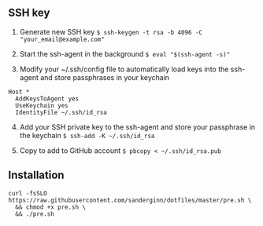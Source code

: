 ## SSH key
1. Generate new SSH key
`$ ssh-keygen -t rsa -b 4096 -C "your_email@example.com"`

2. Start the ssh-agent in the background
`$ eval "$(ssh-agent -s)"`

3. Modify your ~/.ssh/config file to automatically load keys into the ssh-agent and store passphrases in your keychain
```
Host *
  AddKeysToAgent yes
  UseKeychain yes
  IdentityFile ~/.ssh/id_rsa
```

4. Add your SSH private key to the ssh-agent and store your passphrase in the keychain
`$ ssh-add -K ~/.ssh/id_rsa`

5. Copy to add to GitHub account
`$ pbcopy < ~/.ssh/id_rsa.pub`

## Installation
```
curl -fsSLO https://raw.githubusercontent.com/sanderginn/dotfiles/master/pre.sh \
  && chmod +x pre.sh \
  && ./pre.sh
```



